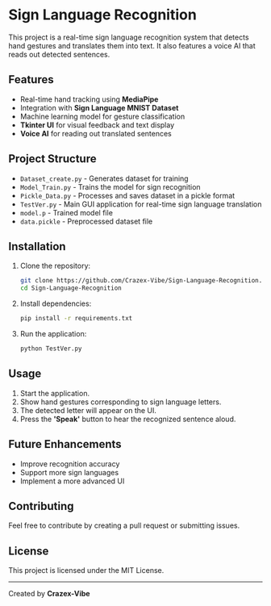 # Sign Language Recognition

This project is a real-time sign language recognition system that detects hand gestures and translates them into text. It also features a voice AI that reads out detected sentences.

## Features
- Real-time hand tracking using **MediaPipe**
- Integration with **Sign Language MNIST Dataset**
- Machine learning model for gesture classification
- **Tkinter UI** for visual feedback and text display
- **Voice AI** for reading out translated sentences

## Project Structure
- `Dataset_create.py` - Generates dataset for training
- `Model_Train.py` - Trains the model for sign recognition
- `Pickle_Data.py` - Processes and saves dataset in a pickle format
- `TestVer.py` - Main GUI application for real-time sign language translation
- `model.p` - Trained model file
- `data.pickle` - Preprocessed dataset file

## Installation
1. Clone the repository:
   ```bash
   git clone https://github.com/Crazex-Vibe/Sign-Language-Recognition.git
   cd Sign-Language-Recognition
   ```
2. Install dependencies:
   ```bash
   pip install -r requirements.txt
   ```
3. Run the application:
   ```bash
   python TestVer.py
   ```

## Usage
1. Start the application.
2. Show hand gestures corresponding to sign language letters.
3. The detected letter will appear on the UI.
4. Press the **'Speak'** button to hear the recognized sentence aloud.

## Future Enhancements
- Improve recognition accuracy
- Support more sign languages
- Implement a more advanced UI

## Contributing
Feel free to contribute by creating a pull request or submitting issues.

## License
This project is licensed under the MIT License.

---
Created by **Crazex-Vibe**

